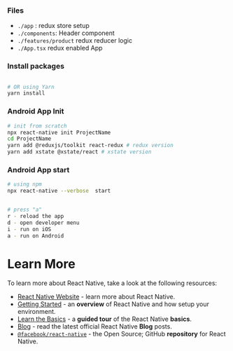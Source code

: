 
### Files
* `./app` : redux store setup
* `./components`: Header component
* `./features/product` redux reducer logic
* `./App.tsx` redux enabled App 
### Install packages
```bash

# OR using Yarn
yarn install
```
###  Android App Init

```bash
# init from scratch
npx react-native init ProjectName 
cd ProjectName
yarn add @reduxjs/toolkit react-redux # redux version
yarn add xstate @xstate/react # xstate version

```

### Android App start

```bash
# using npm
npx react-native --verbose  start


# press "a"
r - reload the app
d - open developer menu
i - run on iOS
a - run on Android

```



# Learn More

To learn more about React Native, take a look at the following resources:

- [React Native Website](https://reactnative.dev) - learn more about React Native.
- [Getting Started](https://reactnative.dev/docs/environment-setup) - an **overview** of React Native and how setup your environment.
- [Learn the Basics](https://reactnative.dev/docs/getting-started) - a **guided tour** of the React Native **basics**.
- [Blog](https://reactnative.dev/blog) - read the latest official React Native **Blog** posts.
- [`@facebook/react-native`](https://github.com/facebook/react-native) - the Open Source; GitHub **repository** for React Native.
